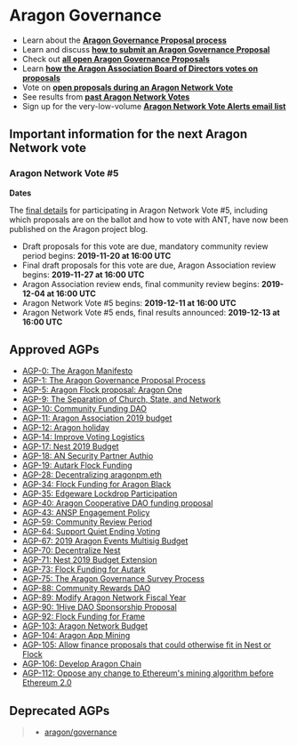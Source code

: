 # Aragon Governance

- Learn about the [**Aragon Governance Proposal process**](https://github.com/aragon/AGPs/blob/master/AGPs/AGP-1.md)
- Learn and discuss [**how to submit an Aragon Governance Proposal**](https://forum.aragon.org/t/how-to-create-an-aragon-governance-proposal/374)
- Check out [**all open Aragon Governance Proposals**](https://github.com/aragon/AGPs/pulls)
- Learn [**how the Aragon Association Board of Directors votes on proposals**](https://github.com/aragon/AGPs/blob/master/aa_board_review.md)
- Vote on [**open proposals during an Aragon Network Vote**](https://survey.aragon.org)
- See results from [**past Aragon Network Votes**](https://github.com/aragon/AGPs/tree/master/votes)
- Sign up for the very-low-volume [**Aragon Network Vote Alerts email list**](https://one.us15.list-manage.com/subscribe?u=a590aa3843a54b079d48e6e18&id=9b7f365936)

## Important information for the next Aragon Network vote

### Aragon Network Vote #5

**Dates**  

The [final details](https://blog.aragon.org/final-details-for-aragon-network-vote-5/) for participating in Aragon Network Vote #5, including which proposals are on the ballot and how to vote with ANT, have now been published on the Aragon project blog.

- Draft proposals for this vote are due, mandatory community review period begins: **2019-11-20 at 16:00 UTC**
- Final draft proposals for this vote are due, Aragon Association review begins: **2019-11-27 at 16:00 UTC**
- Aragon Association review ends, final community review begins: **2019-12-04 at 16:00 UTC**
- Aragon Network Vote #5 begins: **2019-12-11 at 16:00 UTC**
- Aragon Network Vote #5 ends, final results announced: **2019-12-13 at 16:00 UTC**

## Approved AGPs

- [AGP-0: The Aragon Manifesto](https://github.com/aragon/AGPs/blob/master/AGPs/AGP-0.md)
- [AGP-1: The Aragon Governance Proposal Process](https://github.com/aragon/AGPs/blob/master/AGPs/AGP-1.md)
- [AGP-5: Aragon Flock proposal: Aragon One](https://github.com/aragon/AGPs/blob/master/AGPs/AGP-5.md)
- [AGP-9: The Separation of Church, State, and Network](https://github.com/aragon/AGPs/blob/master/AGPs/AGP-9.md)
- [AGP-10: Community Funding DAO](https://github.com/aragon/AGPs/blob/master/AGPs/AGP-10.md)
- [AGP-11: Aragon Association 2019 budget](https://github.com/aragon/AGPs/blob/master/AGPs/AGP-11.md)
- [AGP-12: Aragon holiday](https://github.com/aragon/AGPs/blob/master/AGPs/AGP-12.md)
- [AGP-14: Improve Voting Logistics](https://github.com/aragon/AGPs/blob/master/AGPs/AGP-14.md)
- [AGP-17: Nest 2019 Budget](https://github.com/aragon/AGPs/blob/master/AGPs/AGP-17.md)
- [AGP-18: AN Security Partner Authio](https://github.com/aragon/AGPs/blob/master/AGPs/AGP-18.md)
- [AGP-19: Autark Flock Funding](https://github.com/aragon/AGPs/blob/master/AGPs/AGP-19.md)
- [AGP-28: Decentralizing aragonpm.eth](https://github.com/aragon/AGPs/blob/master/AGPs/AGP-28.md)
- [AGP-34: Flock Funding for Aragon Black](https://github.com/aragon/AGPs/blob/master/AGPs/AGP-34.md)
- [AGP-35: Edgeware Lockdrop Participation](https://github.com/aragon/AGPs/blob/master/AGPs/AGP-35.md)
- [AGP-40: Aragon Cooperative DAO funding proposal](https://github.com/aragon/AGPs/blob/master/AGPs/AGP-40.md)
- [AGP-43: ANSP Engagement Policy](https://github.com/aragon/AGPs/blob/master/AGPs/AGP-43.md)
- [AGP-59: Community Review Period](https://github.com/aragon/AGPs/blob/master/AGPs/AGP-59.md)
- [AGP-64: Support Quiet Ending Voting](https://github.com/aragon/AGPs/blob/master/AGPs/AGP-64.md)
- [AGP-67: 2019 Aragon Events Multisig Budget](https://github.com/aragon/AGPs/blob/master/AGPs/AGP-67.md)
- [AGP-70: Decentralize Nest](https://github.com/aragon/AGPs/blob/master/AGPs/AGP-70.md)
- [AGP-71: Nest 2019 Budget Extension](https://github.com/aragon/AGPs/blob/master/AGPs/AGP-71.md)
- [AGP-73: Flock Funding for Autark](https://github.com/aragon/AGPs/blob/master/AGPs/AGP-73.md)
- [AGP-75: The Aragon Governance Survey Process](https://github.com/aragon/AGPs/blob/master/AGPs/AGP-75.md)
- [AGP-88: Community Rewards DAO](https://github.com/aragon/AGPs/blob/master/AGPs/AGP-88.md)
- [AGP-89: Modify Aragon Network Fiscal Year](https://github.com/aragon/AGPs/blob/master/AGPs/AGP-89.md)
- [AGP-90: 1Hive DAO Sponsorship Proposal](https://github.com/aragon/AGPs/blob/master/AGPs/AGP-90.md)
- [AGP-92: Flock Funding for Frame](https://github.com/aragon/AGPs/blob/master/AGPs/AGP-92.md)
- [AGP-103: Aragon Network Budget](https://github.com/aragon/AGPs/blob/master/AGPs/AGP-103.md)
- [AGP-104: Aragon App Mining](https://github.com/aragon/AGPs/blob/master/AGPs/AGP-104.md)
- [AGP-105: Allow finance proposals that could otherwise fit in Nest or Flock](https://github.com/aragon/AGPs/blob/master/AGPs/AGP-105.md)
- [AGP-106: Develop Aragon Chain](https://github.com/aragon/AGPs/blob/master/AGPs/AGP-106.md)
- [AGP-112: Oppose any change to Ethereum's mining algorithm before Ethereum 2.0](https://github.com/aragon/AGPs/blob/master/AGPs/AGP-112.md)

## Deprecated AGPs

> - [aragon/governance](https://github.com/aragon/governance/)
